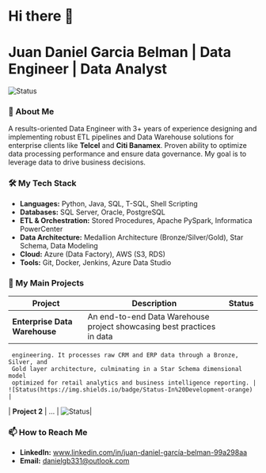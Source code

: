 # Hi there 👋

# Juan Daniel Garcia Belman | Data Engineer | Data Analyst
  
![Status](https://img.shields.io/badge/Status-Actively%20seeking%20new%20opportunities-brightgreen)

### 👋 About Me
 
A results-oriented Data Engineer with 3+ years of experience designing and implementing robust ETL pipelines and Data Warehouse solutions for enterprise clients like **Telcel** and **Citi Banamex**. Proven ability to optimize data processing performance and ensure data governance. My goal is to leverage data to drive business decisions.

### 🛠️ My Tech Stack

- **Languages:** Python, Java, SQL, T-SQL, Shell Scripting
- **Databases:** SQL Server, Oracle, PostgreSQL
- **ETL & Orchestration:** Stored Procedures, Apache PySpark, Informatica PowerCenter
- **Data Architecture:** Medallion Architecture (Bronze/Silver/Gold), Star Schema, Data Modeling
- **Cloud:** Azure (Data Factory), AWS (S3, RDS)
- **Tools:** Git, Docker, Jenkins, Azure Data Studio

### 🚀 My Main Projects
 
| Project | Description | Status |
|---      |---          |---     |
| **Enterprise Data Warehouse** | An end-to-end Data Warehouse project showcasing best practices in data
     engineering. It processes raw CRM and ERP data through a Bronze, Silver, and
     Gold layer architecture, culminating in a Star Schema dimensional model
     optimized for retail analytics and business intelligence reporting. | ![Status(https://img.shields.io/badge/Status-In%20Development-orange) |
| **Project 2** | ... | ![Status](https://img.shields.io/badge/Status-Completed-green)|

### 📫 How to Reach Me
 
- **LinkedIn:** www.linkedin.com/in/juan-daniel-garcía-belman-99a298aa
- **Email:** danielgb331@outlook.com
